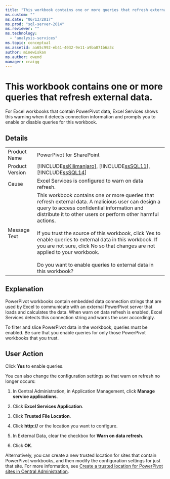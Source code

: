 ```yaml
---
title: "This workbook contains one or more queries that refresh external data. | Microsoft Docs"
ms.custom: ""
ms.date: "06/13/2017"
ms.prod: "sql-server-2014"
ms.reviewer: ""
ms.technology: 
  - "analysis-services"
ms.topic: conceptual
ms.assetid: aa65c992-eb41-4032-9e11-a9ba871b6a3c
author: minewiskan
ms.author: owend
manager: craigg
---
```

# This workbook contains one or more queries that refresh external data.
  For Excel workbooks that contain PowerPivot data, Excel Services shows this warning when it detects connection information and prompts you to enable or disable queries for this workbook.  
  
## Details  
  
|||  
|-|-|  
|Product Name|PowerPivot for SharePoint|  
|Product Version|[!INCLUDE[ssKilimanjaro](../../includes/sskilimanjaro-md.md)], [!INCLUDE[ssSQL11](../../includes/sssql11-md.md)], [!INCLUDE[ssSQL14](../../includes/sssql14-md.md)]|  
|Cause|Excel Services is configured to warn on data refresh.|  
|Message Text|This workbook contains one or more queries that refresh external data. A malicious user can design a query to access confidential information and distribute it to other users or perform other harmful actions.<br /><br /> If you trust the source of this workbook, click Yes to enable queries to external data in this workbook. If you are not sure, click No so that changes are not applied to your workbook.<br /><br /> Do you want to enable queries to external data in this workbook?|  
  
## Explanation  
 PowerPivot workbooks contain embedded data connection strings that are used by Excel to communicate with an external PowerPivot server that loads and calculates the data. When warn on data refresh is enabled, Excel Services detects this connection string and warns the user accordingly.  
  
 To filter and slice PowerPivot data in the workbook, queries must be enabled. Be sure that you enable queries for only those PowerPivot workbooks that you trust.  
  
## User Action  
 Click **Yes** to enable queries.  
  
 You can also change the configuration settings so that warn on refresh no longer occurs:  
  
1.  In Central Administration, in Application Management, click **Manage service applications**.  
  
2.  Click **Excel Services Application**.  
  
3.  Click **Trusted File Location**.  
  
4.  Click **http://** or the location you want to configure.  
  
5.  In External Data, clear the checkbox for **Warn on data refresh**.  
  
6.  Click **OK**.  
  
 Alternatively, you can create a new trusted location for sites that contain PowerPivot workbooks, and then modify the configuration settings for just that site. For more information, see [Create a trusted location for PowerPivot sites in Central Administration](create-a-trusted-location-for-power-pivot-sites-in-central-administration.md).  
  
  
